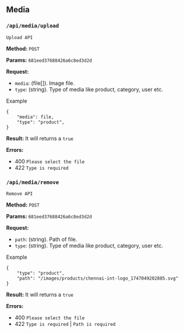 ## Media

### `/api/media/upload`

`Upload API`

**Method:** `POST`

**Params:** `681eed37688426a6c8ed3d2d`

**Request:**

- `media`: (file[]). Image file.
- `type`: (string). Type of media like product, category, user etc.

Example

```
{
	"media": file,
	"type": "product",
}
```

**Result:** It will returns a `true`

**Errors:**

- 400 `Please select the file`
- 422 `Type is required`

### `/api/media/remove`

`Remove API`

**Method:** `POST`

**Params:** `681eed37688426a6c8ed3d2d`

**Request:**

- `path`: (string). Path of file.
- `type`: (string). Type of media like product, category, user etc.

Example

```
{
	"type": "product",
	"path": "/images/products/chennai-int-logo_1747049202885.svg"
}
```

**Result:** It will returns a `true`

**Errors:**

- 400 `Please select the file`
- 422 `Type is required` | `Path is required`
